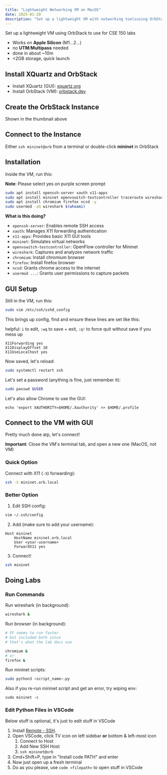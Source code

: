 ```yaml
---
title: "Lightweight Networking VM on MacOS"
date: 2025-01-20
description: "Set up a lightweight VM with networking toolsusing OrbStack on MacOS"
---
```


Set up a lightweight VM using OrbStack to use for CSE 150 labs

- Works on **Apple Silicon** (M1...2...)
- no **UTM**/**Multipass** needed
- done in about ~10m
- <2GB storage, quick launch

## Install XQuartz and OrbStack

- Install XQuartz (GUI): [xquartz.org](https://www.xquartz.org/)
- Install OrbStack (VM): [orbstack.dev](https://orbstack.dev)

## Create the OrbStack Instance

Shown in the thumbnail above

## Connect to the Instance

Either `ssh mininet@orb` from a terminal or double-click **mininet** in OrbStack

## Installation

Inside the VM, run this:

**Note**: Please select yes on purple screen prompt

```bash
sudo apt install openssh-server xauth x11-apps
sudo apt install mininet openvswitch-testcontroller traceroute wireshark -y
sudo apt install chromium firefox ncsd -y
sudo usermod -aG wireshark $(whoami)
```

**What is this doing?**

- `openssh-server`: Enables remote SSH access
- `xauth`: Manages X11 forwarding authentication
- `x11-apps`: Provides basic X11 GUI tools
- `mininet`: Simulates virtual networks
- `openvswitch-testcontroller`: OpenFlow controller for Mininet
- `wireshark`: Captures and analyzes network traffic
- `chromium`: Install chromium browser
- `firefox`: Install firefox browser
- `ncsd`: Grants chrome access to the internet
- `usermod ...`: Grants user permissions to capture packets

## GUI Setup

Still in the VM, run this:

```bash
sudo vim /etc/ssh/sshd_config
```

This brings up config, find and ensure these lines are set like this:

helpful: `i` to edit, `:wq` to save + exit, `:q!` to force quit without save if you mess up

```plaintext
X11Forwarding yes
X11DisplayOffset 10
X11UseLocalhost yes
```

Now saved, let's reload:

```bash
sudo systemctl restart ssh
```

Let's set a password (anything is fine, just remember it):

```bash
sudo passwd $USER
```

Let's also allow Chrome to use the GUI:

```
echo 'export XAUTHORITY=$HOME/.Xauthority' >> $HOME/.profile
```

## Connect to the VM with GUI

Pretty much done atp, let's connect!

**Important**: Close the VM's terminal tab, and open a new one (MacOS, not VM)

### **Quick Option**

Connect with X11 (`-X`) forwarding):

```bash
ssh -X mininet.orb.local
```

### **Better Option**

1. Edit SSH config:

```bash
vim ~/.ssh/config
```

2. Add (make sure to add your username):

```
Host mininet
    HostName mininet.orb.local
    User <your-username>
    ForwardX11 yes
```

3. Connect!

```bash
ssh mininet
```

## Doing Labs

### **Run Commands**

Run wireshark (in background):

```bash
wireshark &
```

Run browser (in background):

```bash
# FF seems to run faster
# but included both since
# that's what the lab docs use

chromium &
# or
firefox &
```

Run mininet scripts:

```bash
sudo python3 <script_name>.py
```

Also if you re-run mininet script and get an error, try wiping env:

```
sudo mininet -c
```

### **Edit Python Files in VSCode**

Below stuff is optional, it's just to edit stuff in VSCode

1. Install [Remote - SSH](https://marketplace.visualstudio.com/items?itemName=ms-vscode-remote.remote-ssh).
2. Open VSCode, click TV icon on left sidebar **or** bottom & left-most icon
   1. Connect to Host
   2. Add New SSH Host
   3. `ssh mininet@orb`
3. Cmd+Shift+P, type in "Install code PATH" and enter
4. Now just open up a fresh terminal
5. Do as you please, use `code <filepath>` to open stuff in VSCode
